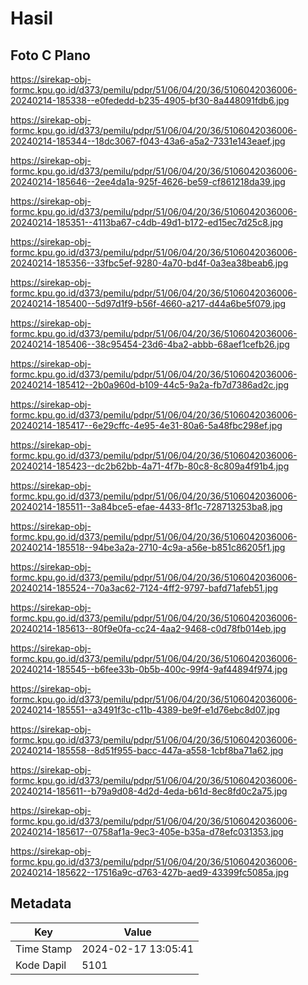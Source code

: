 # Hasil

## Foto C Plano

https://sirekap-obj-formc.kpu.go.id/d373/pemilu/pdpr/51/06/04/20/36/5106042036006-20240214-185338--e0fededd-b235-4905-bf30-8a448091fdb6.jpg

https://sirekap-obj-formc.kpu.go.id/d373/pemilu/pdpr/51/06/04/20/36/5106042036006-20240214-185344--18dc3067-f043-43a6-a5a2-7331e143eaef.jpg

https://sirekap-obj-formc.kpu.go.id/d373/pemilu/pdpr/51/06/04/20/36/5106042036006-20240214-185646--2ee4da1a-925f-4626-be59-cf861218da39.jpg

https://sirekap-obj-formc.kpu.go.id/d373/pemilu/pdpr/51/06/04/20/36/5106042036006-20240214-185351--4113ba67-c4db-49d1-b172-ed15ec7d25c8.jpg

https://sirekap-obj-formc.kpu.go.id/d373/pemilu/pdpr/51/06/04/20/36/5106042036006-20240214-185356--33fbc5ef-9280-4a70-bd4f-0a3ea38beab6.jpg

https://sirekap-obj-formc.kpu.go.id/d373/pemilu/pdpr/51/06/04/20/36/5106042036006-20240214-185400--5d97d1f9-b56f-4660-a217-d44a6be5f079.jpg

https://sirekap-obj-formc.kpu.go.id/d373/pemilu/pdpr/51/06/04/20/36/5106042036006-20240214-185406--38c95454-23d6-4ba2-abbb-68aef1cefb26.jpg

https://sirekap-obj-formc.kpu.go.id/d373/pemilu/pdpr/51/06/04/20/36/5106042036006-20240214-185412--2b0a960d-b109-44c5-9a2a-fb7d7386ad2c.jpg

https://sirekap-obj-formc.kpu.go.id/d373/pemilu/pdpr/51/06/04/20/36/5106042036006-20240214-185417--6e29cffc-4e95-4e31-80a6-5a48fbc298ef.jpg

https://sirekap-obj-formc.kpu.go.id/d373/pemilu/pdpr/51/06/04/20/36/5106042036006-20240214-185423--dc2b62bb-4a71-4f7b-80c8-8c809a4f91b4.jpg

https://sirekap-obj-formc.kpu.go.id/d373/pemilu/pdpr/51/06/04/20/36/5106042036006-20240214-185511--3a84bce5-efae-4433-8f1c-728713253ba8.jpg

https://sirekap-obj-formc.kpu.go.id/d373/pemilu/pdpr/51/06/04/20/36/5106042036006-20240214-185518--94be3a2a-2710-4c9a-a56e-b851c86205f1.jpg

https://sirekap-obj-formc.kpu.go.id/d373/pemilu/pdpr/51/06/04/20/36/5106042036006-20240214-185524--70a3ac62-7124-4ff2-9797-bafd71afeb51.jpg

https://sirekap-obj-formc.kpu.go.id/d373/pemilu/pdpr/51/06/04/20/36/5106042036006-20240214-185613--80f9e0fa-cc24-4aa2-9468-c0d78fb014eb.jpg

https://sirekap-obj-formc.kpu.go.id/d373/pemilu/pdpr/51/06/04/20/36/5106042036006-20240214-185545--b6fee33b-0b5b-400c-99f4-9af44894f974.jpg

https://sirekap-obj-formc.kpu.go.id/d373/pemilu/pdpr/51/06/04/20/36/5106042036006-20240214-185551--a3491f3c-c11b-4389-be9f-e1d76ebc8d07.jpg

https://sirekap-obj-formc.kpu.go.id/d373/pemilu/pdpr/51/06/04/20/36/5106042036006-20240214-185558--8d51f955-bacc-447a-a558-1cbf8ba71a62.jpg

https://sirekap-obj-formc.kpu.go.id/d373/pemilu/pdpr/51/06/04/20/36/5106042036006-20240214-185611--b79a9d08-4d2d-4eda-b61d-8ec8fd0c2a75.jpg

https://sirekap-obj-formc.kpu.go.id/d373/pemilu/pdpr/51/06/04/20/36/5106042036006-20240214-185617--0758af1a-9ec3-405e-b35a-d78efc031353.jpg

https://sirekap-obj-formc.kpu.go.id/d373/pemilu/pdpr/51/06/04/20/36/5106042036006-20240214-185622--17516a9c-d763-427b-aed9-43399fc5085a.jpg


## Metadata

| Key        | Value               |
| ---------- | ------------------- |
| Time Stamp | 2024-02-17 13:05:41 |
| Kode Dapil | 5101                |




